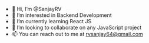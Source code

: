 - 👋 Hi, I’m @SanjayRV
- 👀 I’m interested in Backend Development
- 🌱 I’m currently learning React JS
- 💞️ I’m looking to collaborate on any JavaScript project
- 📫 You can reach out to me at rvsanjay64@gmail.com


<!---
SanjayRV/SanjayRV is a ✨ special ✨ repository because its `README.md` (this file) appears on your GitHub profile.
You can click the Preview link to take a look at your changes.
--->
